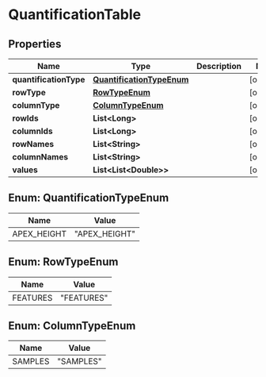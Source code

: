 

# QuantificationTable


## Properties

| Name | Type | Description | Notes |
|------------ | ------------- | ------------- | -------------|
|**quantificationType** | [**QuantificationTypeEnum**](#QuantificationTypeEnum) |  |  [optional] |
|**rowType** | [**RowTypeEnum**](#RowTypeEnum) |  |  [optional] |
|**columnType** | [**ColumnTypeEnum**](#ColumnTypeEnum) |  |  [optional] |
|**rowIds** | **List&lt;Long&gt;** |  |  [optional] |
|**columnIds** | **List&lt;Long&gt;** |  |  [optional] |
|**rowNames** | **List&lt;String&gt;** |  |  [optional] |
|**columnNames** | **List&lt;String&gt;** |  |  [optional] |
|**values** | **List&lt;List&lt;Double&gt;&gt;** |  |  [optional] |



## Enum: QuantificationTypeEnum

| Name | Value |
|---- | -----|
| APEX_HEIGHT | &quot;APEX_HEIGHT&quot; |



## Enum: RowTypeEnum

| Name | Value |
|---- | -----|
| FEATURES | &quot;FEATURES&quot; |



## Enum: ColumnTypeEnum

| Name | Value |
|---- | -----|
| SAMPLES | &quot;SAMPLES&quot; |



